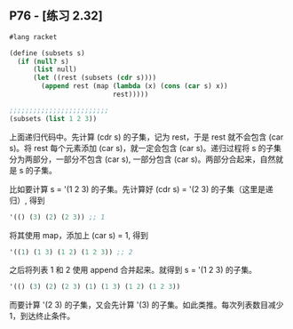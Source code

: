 ## P76 - [练习 2.32]

``` Scheme
#lang racket

(define (subsets s)
  (if (null? s)
      (list null)
      (let ((rest (subsets (cdr s))))
        (append rest (map (lambda (x) (cons (car s) x))
                          rest)))))

;;;;;;;;;;;;;;;;;;;;;;;;;
(subsets (list 1 2 3))
```

上面递归代码中。先计算 (cdr s) 的子集，记为 rest，于是 rest 就不会包含 (car s)。将 rest 每个元素添加 (car s)，就一定会包含 (car s)。递归过程将 s 的子集分为两部分，一部分不包含 (car s), 一部分包含 (car s)。两部分合起来，自然就是 s 的子集。

比如要计算 s = '(1 2 3) 的子集。先计算好 (cdr s) = '(2 3) 的子集（这里是递归）, 得到

``` Scheme
'(() (3) (2) (2 3)) ;; 1
```

将其使用 map，添加上 (car s) = 1, 得到

``` Scheme
'((1) (1 3) (1 2) (1 2 3)) ;; 2
```

之后将列表 1 和 2 使用 append 合并起来。就得到 s = '(1 2 3) 的子集。

``` Scheme
'(() (3) (2) (2 3) (1) (1 3) (1 2) (1 2 3))
```

而要计算 '(2 3) 的子集，又会先计算 '(3) 的子集。如此类推。每次列表数目减少 1，到达终止条件。
